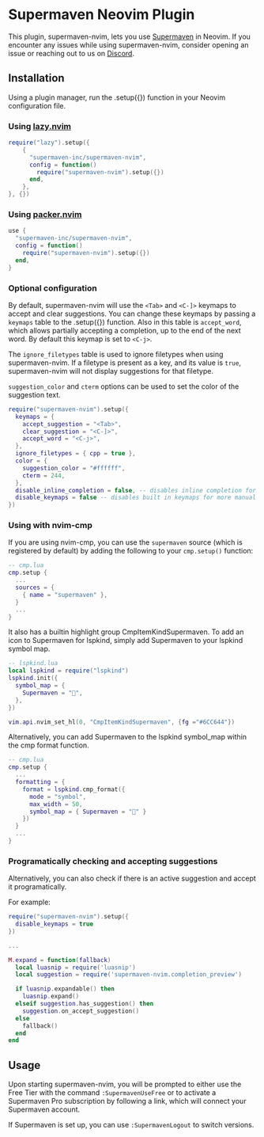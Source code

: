 # Supermaven Neovim Plugin

This plugin, supermaven-nvim, lets you use [Supermaven](https://supermaven.com/) in Neovim. If you encounter any issues while using supermaven-nvim, consider opening an issue or reaching out to us on [Discord](https://discord.com/invite/QQpqBmQH3w).

## Installation

Using a plugin manager, run the .setup({}) function in your Neovim configuration file.

### Using [lazy.nvim](https://github.com/folke/lazy.nvim)

```lua
require("lazy").setup({
    {
      "supermaven-inc/supermaven-nvim",
      config = function()
        require("supermaven-nvim").setup({})
      end,
    },
}, {})
```

### Using [packer.nvim](https://github.com/wbthomason/packer.nvim)

```lua
use {
  "supermaven-inc/supermaven-nvim",
  config = function()
    require("supermaven-nvim").setup({})
  end,
}
```

### Optional configuration

By default, supermaven-nvim will use the `<Tab>` and `<C-]>` keymaps to accept and clear suggestions. You can change these keymaps by passing a `keymaps` table to the .setup({}) function. Also in this table is `accept_word`, which allows partially accepting a completion, up to the end of the next word. By default this keymap is set to `<C-j>`.

The `ignore_filetypes` table is used to ignore filetypes when using supermaven-nvim. If a filetype is present as a key, and its value is `true`, supermaven-nvim will not display suggestions for that filetype.

`suggestion_color` and `cterm` options can be used to set the color of the suggestion text.

```lua
require("supermaven-nvim").setup({
  keymaps = {
    accept_suggestion = "<Tab>",
    clear_suggestion = "<C-]>",
    accept_word = "<C-j>",
  },
  ignore_filetypes = { cpp = true },
  color = {
    suggestion_color = "#ffffff",
    cterm = 244,
  },
  disable_inline_completion = false, -- disables inline completion for use with cmp
  disable_keymaps = false -- disables built in keymaps for more manual control
})
```

### Using with nvim-cmp

If you are using nvim-cmp, you can use the `supermaven` source (which is registered by default) by adding the following to your `cmp.setup()` function:

```lua
-- cmp.lua
cmp.setup {
  ...
  sources = {
    { name = "supermaven" },
  }
  ...
}
```

It also has a builtin highlight group CmpItemKindSupermaven. To add an icon to Supermaven for lspkind, simply add Supermaven to your lspkind symbol map.

```lua
-- lspkind.lua
local lspkind = require("lspkind")
lspkind.init({
  symbol_map = {
    Supermaven = "",
  },
})

vim.api.nvim_set_hl(0, "CmpItemKindSupermaven", {fg ="#6CC644"})
```

Alternatively, you can add Supermaven to the lspkind symbol_map within the cmp format function.

```lua
-- cmp.lua
cmp.setup {
  ...
  formatting = {
    format = lspkind.cmp_format({
      mode = "symbol",
      max_width = 50,
      symbol_map = { Supermaven = "" }
    })
  }
  ...
}
```

### Programatically checking and accepting suggestions

Alternatively, you can also check if there is an active suggestion and accept it programatically.

For example:

```lua
require("supermaven-nvim").setup({
  disable_keymaps = true
})

...

M.expand = function(fallback)
  local luasnip = require('luasnip')
  local suggestion = require('supermaven-nvim.completion_preview')

  if luasnip.expandable() then
    luasnip.expand()
  elseif suggestion.has_suggestion() then
    suggestion.on_accept_suggestion()
  else
    fallback()
  end
end
```

## Usage

Upon starting supermaven-nvim, you will be prompted to either use the Free Tier with the command `:SupermavenUseFree` or to activate a Supermaven Pro subscription by following a link, which will connect your Supermaven account.

If Supermaven is set up, you can use `:SupermavenLogout` to switch versions.
